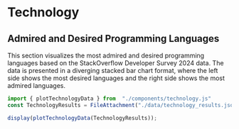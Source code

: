 # Technology

## Admired and Desired Programming Languages
This section visualizes the most admired and desired programming languages based on the StackOverflow Developer Survey 2024 data. The data is presented in a diverging stacked bar chart format, where the left side shows the most desired languages and the right side shows the most admired languages.

```js
import { plotTechnologyData } from  "./components/technology.js"
const TechnologyResults = FileAttachment("./data/technology_results.json").json();
```

```js
display(plotTechnologyData(TechnologyResults));
```